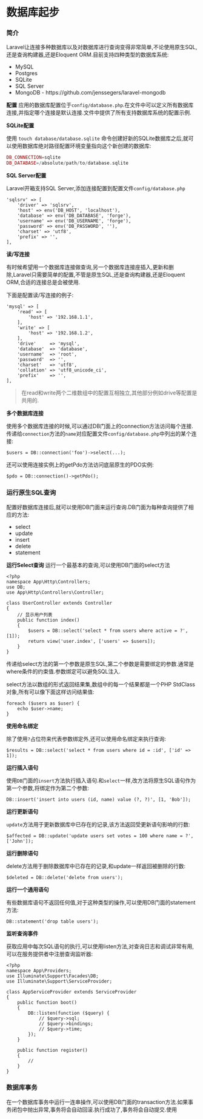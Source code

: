 # 数据库起步

### 简介

Laravel让连接多种数据库以及对数据库进行查询变得非常简单,不论使用原生SQL,还是查询构建器,还是Eloquent ORM.目前支持四种类型的数据库系统:

* MySQL
* Postgres
* SQLite
* SQL Server
* MongoDB - https:\/\/github.com\/jenssegers\/laravel-mongodb

**配置**
应用的数据库配置位于`config/database.php`.在文件中可以定义所有数据库连接,并指定哪个连接是默认连接.文件中提供了所有支持数据库系统的配置示例.

**SQLite配置**

使用 `touch database/database.sqlite` 命令创建好新的SQLite数据库之后,就可以使用数据库绝对路径配置环境变量指向这个新创建的数据库:

```php
DB_CONNECTION=sqlite
DB_DATABASE=/absolute/path/to/database.sqlite
```

**SQL Server配置**

Laravel开箱支持SQL Server,添加连接配置到配置文件`config/database.php`

```
'sqlsrv' => [
    'driver' => 'sqlsrv',
    'host' => env('DB_HOST', 'localhost'),
    'database' => env('DB_DATABASE', 'forge'),
    'username' => env('DB_USERNAME', 'forge'),
    'password' => env('DB_PASSWORD', ''),
    'charset' => 'utf8',
    'prefix' => '',
],
```

**读\/写连接**

有时候希望用一个数据库连接做查询,另一个数据库连接座插入,更新和删除,Laravel只需要简单的配置,不管是原生SQL,还是查询构建器,还是Eloquent ORM,合适的连接总是会被使用.

下面是配置读\/写连接的例子:

```
'mysql' => [
    'read' => [
        'host' => '192.168.1.1',
    ],
    'write' => [
        'host' => '192.168.1.2',
    ],
    'drive'     => 'mysql',
    'database'  => 'database',
    'username'  => 'root',
    'password'  => '',
    'charset'   => 'utf8',
    'collation' => 'utf8_unicode_ci',
    'prefix'    => '',
],
```

> 在read和write两个二维数组中的配置互相独立,其他部分例如drive等配置是共用的.

**多个数据库连接**

使用多个数据库连接的时候,可以通过DB门面上的connection方法访问每个连接.传递给`connection`方法的`name`对应配置文件`config/database.php`中列出的某个连接:

```
$users = DB::connection('foo')->select(...);
```

还可以使用连接实例上的getPdo方法访问底层原生的PDO实例:

```
$pdo = DB::connection()->getPdo();
```

### 运行原生SQL查询

配置好数据库连接后,就可以使用DB门面来运行查询.DB门面为每种查询提供了相应的方法:

* select
* update
* insert
* delete
* statement

**运行Select查询**
运行一个最基本的查询,可以使用DB门面的select方法

```
<?php
namespace App\Http\Controllers;
use DB;
use App\Http\Controllers\Controller;

class UserController extends Controller
{
    // 显示用户列表
    public function index()
    {
        $users = DB::select('select * from users where active = ?', [1]);
        return view('user.index', ['users' => $users]);
    }
}
```

传递给select方法的第一个参数是原生SQL,第二个参数是需要绑定的参数.通常是where条件的约束值.参数绑定可以避免SQL注入.

select方法以数组的形式返回结果集,数组中的每一个结果都是一个PHP StdClass对象,所有可以像下面这样访问结果值:

```
foreach ($users as $user) {
    echo $user->name;
}
```

**使用命名绑定**

除了使用`?`占位符来代表参数绑定外,还可以使用命名绑定来执行查询:

```
$results = DB::select('select * from users where id = :id', ['id' => 1]);
```

**运行插入语句**

使用`DB`门面的`insert`方法执行插入语句.和`select`一样,改方法将原生SQL语句作为第一个参数,将绑定作为第二个参数:

```
DB::insert('insert into users (id, name) value (?, ?)', [1, 'Bob']);
```

**运行更新语句**

`update`方法用于更新数据库中已存在的记录,该方法返回受更新语句影响的行数:

```
$affected = DB::update('update users set votes = 100 where name = ?', ['John']);
```

**运行删除语句**

delete方法用于删除数据库中已存在的记录,和update一样返回被删除的行数:

```
$deleted = DB::delete('delete from users');
```

**运行一个通用语句**

有些数据库语句不返回任何值,对于这种类型的操作,可以使用DB门面的statement方法:

```
DB::statement('drop table users');
```

**监听查询事件**

获取应用中每次SQL语句的执行,可以使用listen方法,对查询日志和调试非常有用,可以在服务提供者中注册查询监听器:

```
<?php
namespace App\Providers;
use Illuminate\Support\Facades\DB;
use Illuminate\Support\ServiceProvider;

class AppServiceProvider extends ServiceProvider
{
    public function boot()
    {
        DB::listen(function ($query) {
            // $query->sql;
            // $query->bindings;
            // $query->time;
        });
    }

    public function register()
    {
        //
    }
}
```

### 数据库事务

在一个数据库事务中运行一连串操作,可以使用DB门面的transaction方法.如果事务闭包中抛出异常,事务将会自动回滚.执行成功了,事务将会自动提交.使用

